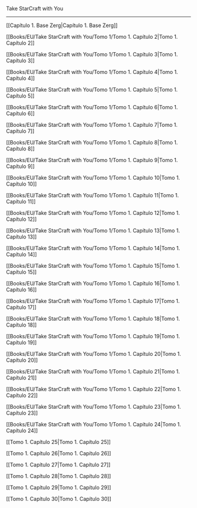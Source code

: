 
Take StarCraft with You

---

[[Capítulo 1. Base Zerg|Capítulo 1. Base Zerg]]

[[Books/EU/Take StarCraft with You/Tomo 1/Tomo 1. Capítulo 2|Tomo 1. Capítulo 2]]

[[Books/EU/Take StarCraft with You/Tomo 1/Tomo 1. Capítulo 3|Tomo 1. Capítulo 3]]

[[Books/EU/Take StarCraft with You/Tomo 1/Tomo 1. Capítulo 4|Tomo 1. Capítulo 4]]

[[Books/EU/Take StarCraft with You/Tomo 1/Tomo 1. Capítulo 5|Tomo 1. Capítulo 5]]

[[Books/EU/Take StarCraft with You/Tomo 1/Tomo 1. Capítulo 6|Tomo 1. Capítulo 6]]

[[Books/EU/Take StarCraft with You/Tomo 1/Tomo 1. Capítulo 7|Tomo 1. Capítulo 7]]

[[Books/EU/Take StarCraft with You/Tomo 1/Tomo 1. Capítulo 8|Tomo 1. Capítulo 8]]

[[Books/EU/Take StarCraft with You/Tomo 1/Tomo 1. Capítulo 9|Tomo 1. Capítulo 9]]

[[Books/EU/Take StarCraft with You/Tomo 1/Tomo 1. Capítulo 10|Tomo 1. Capítulo 10]]

[[Books/EU/Take StarCraft with You/Tomo 1/Tomo 1. Capítulo 11|Tomo 1. Capítulo 11]]

[[Books/EU/Take StarCraft with You/Tomo 1/Tomo 1. Capítulo 12|Tomo 1. Capítulo 12]]

[[Books/EU/Take StarCraft with You/Tomo 1/Tomo 1. Capítulo 13|Tomo 1. Capítulo 13]]

[[Books/EU/Take StarCraft with You/Tomo 1/Tomo 1. Capítulo 14|Tomo 1. Capítulo 14]]

[[Books/EU/Take StarCraft with You/Tomo 1/Tomo 1. Capítulo 15|Tomo 1. Capítulo 15]]

[[Books/EU/Take StarCraft with You/Tomo 1/Tomo 1. Capítulo 16|Tomo 1. Capítulo 16]]

[[Books/EU/Take StarCraft with You/Tomo 1/Tomo 1. Capítulo 17|Tomo 1. Capítulo 17]]

[[Books/EU/Take StarCraft with You/Tomo 1/Tomo 1. Capítulo 18|Tomo 1. Capítulo 18]]

[[Books/EU/Take StarCraft with You/Tomo 1/Tomo 1. Capítulo 19|Tomo 1. Capítulo 19]]

[[Books/EU/Take StarCraft with You/Tomo 1/Tomo 1. Capítulo 20|Tomo 1. Capítulo 20]]

[[Books/EU/Take StarCraft with You/Tomo 1/Tomo 1. Capítulo 21|Tomo 1. Capítulo 21]]

[[Books/EU/Take StarCraft with You/Tomo 1/Tomo 1. Capítulo 22|Tomo 1. Capítulo 22]]

[[Books/EU/Take StarCraft with You/Tomo 1/Tomo 1. Capítulo 23|Tomo 1. Capítulo 23]]

[[Books/EU/Take StarCraft with You/Tomo 1/Tomo 1. Capítulo 24|Tomo 1. Capítulo 24]]

[[Tomo 1. Capítulo 25|Tomo 1. Capítulo 25]]

[[Tomo 1. Capítulo 26|Tomo 1. Capítulo 26]]

[[Tomo 1. Capítulo 27|Tomo 1. Capítulo 27]]

[[Tomo 1. Capítulo 28|Tomo 1. Capítulo 28]]

[[Tomo 1. Capítulo 29|Tomo 1. Capítulo 29]]

[[Tomo 1. Capítulo 30|Tomo 1. Capítulo 30]]
